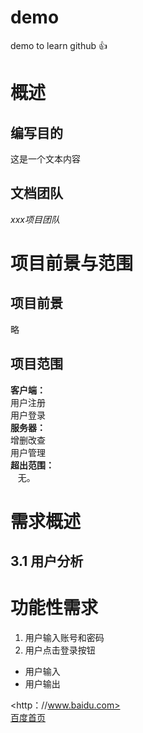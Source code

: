
# demo

demo to learn github
:+1:
# 概述
## 编写目的
这是一个文本内容
## 文档团队
*xxx项目团队*
# 项目前景与范围
## 项目前景
略
## 项目范围
**客户端：**  
用户注册  
用户登录  
**服务器：**  
增删改查  
用户管理  
**超出范围：**  
    无。  
# 需求概述
## 3.1 用户分析
# 功能性需求
1. 用户输入账号和密码
2. 用户点击登录按钮

- 用户输入
- 用户输出

<http：//www.baidu.com>  
[百度首页](http：//www.baidu.com)

